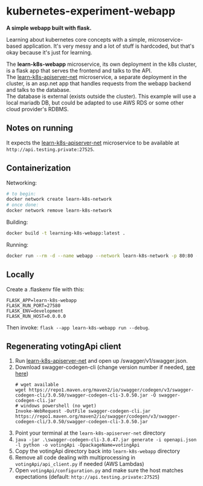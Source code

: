 # kubernetes-experiment-webapp

**A simple webapp built with flask.**

Learning about kubernetes core concepts with a simple, microservice-based application. It's very messy and a lot of stuff is hardcoded, but that's okay because it's just for learning.

The **learn-k8s-webapp** microservice, its own deployment in the k8s cluster, is a flask app that serves the frontend and talks to the API.<br>
The [learn-k8s-apiserver-net](https://github.com/kotae4/learn-k8s-apiserver-net) microservice, a separate deployment in the cluster, is an asp.net app that handles requests from the webapp backend and talks to the database.<br>
The database is external (exists outside the cluster). This example will use a local mariadb DB, but could be adapted to use AWS RDS or some other cloud provider's RDBMS.<br>

## Notes on running

It expects the [learn-k8s-apiserver-net](https://github.com/kotae4/learn-k8s-apiserver-net) microservice to be available at `http://api.testing.private:27525`.

## Containerization

Networking:
```bash
# to begin:
docker network create learn-k8s-network
# once done:
docker network remove learn-k8s-network
```

Building:
```bash
docker build -t learning-k8s-webapp:latest .
```

Running:
```bash
docker run --rm -d --name webapp --network learn-k8s-network -p 80:80 -e BACKEND_HOST=apiserver -e BACKEND_PORT=27525 learning-k8s-webapp
```

## Locally

Create a .flaskenv file with this:
```
FLASK_APP=learn-k8s-webapp
FLASK_RUN_PORT=27580
FLASK_ENV=development
FLASK_RUN_HOST=0.0.0.0
```

Then invoke:
`flask --app learn-k8s-webapp run --debug`.

## Regenerating votingApi client

1. Run [learn-k8s-apiserver-net](https://github.com/kotae4/learn-k8s-apiserver-net) and open up <apiserver>/swagger/v1/swagger.json.
2. Download swagger-codegen-cli (change version number if needed, [see here](https://github.com/swagger-api/swagger-codegen))
    ```
    # wget available
    wget https://repo1.maven.org/maven2/io/swagger/codegen/v3/swagger-codegen-cli/3.0.50/swagger-codegen-cli-3.0.50.jar -O swagger-codegen-cli.jar
    # windows powershell (no wget)
    Invoke-WebRequest -OutFile swagger-codegen-cli.jar https://repo1.maven.org/maven2/io/swagger/codegen/v3/swagger-codegen-cli/3.0.50/swagger-codegen-cli-3.0.50.jar
    ```
3. Point your terminal at the `learn-k8s-apiserver-net` directory
4. `java -jar .\swagger-codegen-cli-3.0.47.jar generate -i openapi.json -l python -o votingApi -DpackageName=votingApi`
5. Copy the votingApi directory back into `learn-k8s-webapp` directory
6. Remove all code dealing with multiprocessing in `votingApi/api_client.py` if needed (AWS Lambdas)
7. Open `votingApi/configuration.py` and make sure the host matches expectations (default: `http://api.testing.private:27525`)
